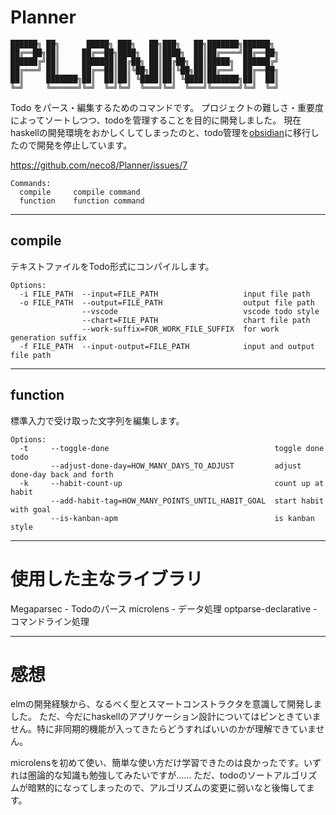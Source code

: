 # Planner

```
██████╗ ██╗      █████╗ ███╗   ██╗███╗   ██╗███████╗██████╗
██╔══██╗██║     ██╔══██╗████╗  ██║████╗  ██║██╔════╝██╔══██╗
██████╔╝██║     ███████║██╔██╗ ██║██╔██╗ ██║█████╗  ██████╔╝
██╔═══╝ ██║     ██╔══██║██║╚██╗██║██║╚██╗██║██╔══╝  ██╔══██╗
██║     ███████╗██║  ██║██║ ╚████║██║ ╚████║███████╗██║  ██║
╚═╝     ╚══════╝╚═╝  ╚═╝╚═╝  ╚═══╝╚═╝  ╚═══╝╚══════╝╚═╝  ╚═╝
```

Todo をパース・編集するためのコマンドです。
プロジェクトの難しさ・重要度によってソートしつつ、todoを管理することを目的に開発しました。
現在haskellの開発環境をおかしくしてしまったのと、todo管理を[obsidian](https://obsidian.md/)に移行したので開発を停止しています。

https://github.com/neco8/Planner/issues/7

```
Commands:
  compile     compile command
  function    function command
```

---

## compile
テキストファイルをTodo形式にコンパイルします。

```
Options:
  -i FILE_PATH  --input=FILE_PATH                   input file path
  -o FILE_PATH  --output=FILE_PATH                  output file path
                --vscode                            vscode todo style
                --chart=FILE_PATH                   chart file path
                --work-suffix=FOR_WORK_FILE_SUFFIX  for work generation suffix
  -f FILE_PATH  --input-output=FILE_PATH            input and output file path
```

---

## function
標準入力で受け取った文字列を編集します。

```
Options:
  -t     --toggle-done                                     toggle done todo
         --adjust-done-day=HOW_MANY_DAYS_TO_ADJUST         adjust done-day back and forth
  -k     --habit-count-up                                  count up at habit
         --add-habit-tag=HOW_MANY_POINTS_UNTIL_HABIT_GOAL  start habit with goal
         --is-kanban-apm                                   is kanban style
```

---

# 使用した主なライブラリ

Megaparsec           - Todoのパース
microlens            - データ処理
optparse-declarative - コマンドライン処理

---

# 感想

elmの開発経験から、なるべく型とスマートコンストラクタを意識して開発しました。
ただ、今だにhaskellのアプリケーション設計についてはピンときていません。特に非同期的機能が入ってきたらどうすればいいのかが理解できていません。

microlensを初めて使い、簡単な使い方だけ学習できたのは良かったです。いずれは圏論的な知識も勉強してみたいですが……
ただ、todoのソートアルゴリズムが暗黙的になってしまったので、アルゴリズムの変更に弱いなと後悔してます。
